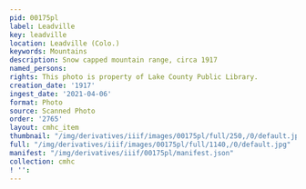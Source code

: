 ```yaml
---
pid: 00175pl
label: Leadville
key: leadville
location: Leadville (Colo.)
keywords: Mountains
description: Snow capped mountain range, circa 1917
named_persons: 
rights: This photo is property of Lake County Public Library.
creation_date: '1917'
ingest_date: '2021-04-06'
format: Photo
source: Scanned Photo
order: '2765'
layout: cmhc_item
thumbnail: "/img/derivatives/iiif/images/00175pl/full/250,/0/default.jpg"
full: "/img/derivatives/iiif/images/00175pl/full/1140,/0/default.jpg"
manifest: "/img/derivatives/iiif/00175pl/manifest.json"
collection: cmhc
! '': 
---
```


